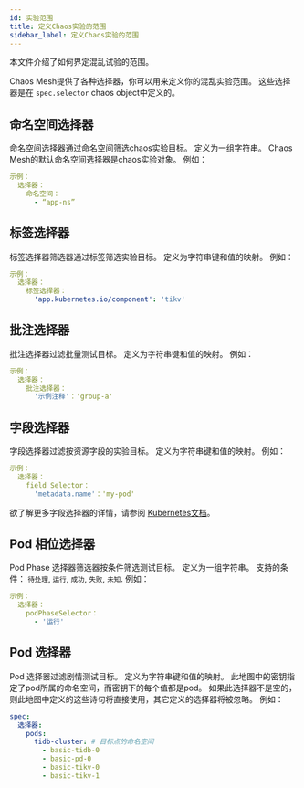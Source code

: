 ```yaml
---
id: 实验范围
title: 定义Chaos实验的范围
sidebar_label: 定义Chaos实验的范围
---
```


本文件介绍了如何界定混乱试验的范围。

Chaos Mesh提供了各种选择器，你可以用来定义你的混乱实验范围。 这些选择器是在 `spec.selector` chaos object中定义的。

## 命名空间选择器

命名空间选择器通过命名空间筛选chaos实验目标。 定义为一组字符串。 Chaos Mesh的默认命名空间选择器是chaos实验对象。 例如：

```yaml
示例：
  选择器：
    命名空间：
      - “app-ns”
```

## 标签选择器

标签选择器筛选器通过标签筛选实验目标。 定义为字符串键和值的映射。 例如：

```yaml
示例：
  选择器：
    标签选择器：
      'app.kubernetes.io/component': 'tikv'
```

## 批注选择器

批注选择器过滤批量测试目标。 定义为字符串键和值的映射。 例如：

```yaml
示例：
  选择器：
    批注选择器：
      '示例注释'：'group-a'
```

## 字段选择器

字段选择器过滤按资源字段的实验目标。 定义为字符串键和值的映射。 例如：

```yaml
示例：
  选择器：
    field Selector：
      'metadata.name'：'my-pod'
```

欲了解更多字段选择器的详情，请参阅 [Kubernetes文档](https://kubernetes.io/docs/concepts/overview/working-with-objects/field-selectors/)。

## Pod 相位选择器

Pod Phase 选择器筛选器按条件筛选测试目标。 定义为一组字符串。 支持的条件： `待处理`, `运行`, `成功`, `失败`, `未知`. 例如：

```yaml
示例：
  选择器：
    podPhaseSelector：
      - '运行'
```

## Pod 选择器

Pod 选择器过滤剧情测试目标。 定义为字符串键和值的映射。 此地图中的密钥指定了pod所属的命名空间，而密钥下的每个值都是pod。 如果此选择器不是空的，则此地图中定义的这些诗句将直接使用，其它定义的选择器将被忽略。 例如：

```yaml
spec:
  选择器:
    pods:
      tidb-cluster: # 目标点的命名空间
        - basic-tidb-0
        - basic-pd-0
        - basic-tikv-0
        - basic-tikv-1
```
